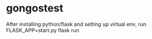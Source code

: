 # gongostest
 After installing python/flask and setting up virtual env, run    FLASK_APP=start.py flask run
